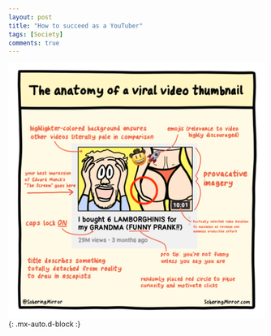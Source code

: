 ```yaml
---
layout: post
title: "How to succeed as a YouTuber"
tags: [Society]
comments: true
---
```



!["How to succeed as a YouTuber"](/comics/11.png){: .mx-auto.d-block :}